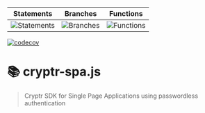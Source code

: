 | Statements                                                               | Branches                                                            | Functions                                                               |
| ------------------------------------------------------------------------ | ------------------------------------------------------------------- | ----------------------------------------------------------------------- |
| ![Statements](https://img.shields.io/badge/Coverage-71.57%25-red.svg) | ![Branches](https://img.shields.io/badge/Coverage-49.45%25-red.svg) | ![Functions](https://img.shields.io/badge/Coverage-72.73%25-red.svg) |

[![codecov](https://codecov.io/gh/cryptr-auth/cryptr-spa-js/branch/master/graph/badge.svg?token=F21AODGJM4)](https://codecov.io/gh/cryptr-auth/cryptr-spa-js)

# 📚 cryptr-spa.js

> Cryptr SDK for Single Page Applications using passwordless authentication

